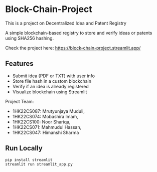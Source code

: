# Block-Chain-Project
This is a project on Decentralized Idea and Patent Registry

A simple blockchain-based registry to store and verify ideas or patents using SHA256 hashing.

Check the project here: https://block-chain-project.streamlit.app/

## Features
- Submit idea (PDF or TXT) with user info
- Store file hash in a custom blockchain
- Verify if an idea is already registered
- Visualize blockchain using Streamlit

Project Team:
- 1HK22CS087: Mrutyunjaya Muduli, 
- 1HK22CS074: Mobashira Imam, 
- 1HK22CS100: Noor Shariqa, 
- 1HK22CS071: Mahmudul Hassan, 
- 1HK22CS047: Himanshi Sharma

## Run Locally
```bash
pip install streamlit
streamlit run streamlit_app.py
